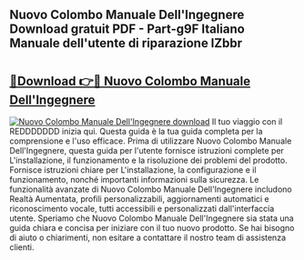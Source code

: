 ## Nuovo Colombo Manuale Dell'Ingegnere Download gratuit PDF - Part-g9F Italiano Manuale dell'utente di riparazione lZbbr

# <h2><a href="http://dfbmpv.blite.top/?on=Nuovo+Colombo+Manuale+Dell%27Ingegnere">🔗Download 👉🔴 Nuovo Colombo Manuale Dell'Ingegnere</a></h2>

[![Nuovo Colombo Manuale Dell'Ingegnere download](https://i.imgur.com/lujVjoI.png)](http://dfbmpv.blite.top/?on=Nuovo+Colombo+Manuale+Dell%27Ingegnere)
Il tuo viaggio con il REDDDDDDD inizia qui. Questa guida è la tua guida completa per la comprensione e l'uso efficace. Prima di utilizzare Nuovo Colombo Manuale Dell'Ingegnere, questa guida per l'utente fornisce istruzioni complete per L'installazione, il funzionamento e la risoluzione dei problemi del prodotto. Fornisce istruzioni chiare per L'installazione, la configurazione e il funzionamento, nonché importanti informazioni sulla sicurezza. Le funzionalità avanzate di Nuovo Colombo Manuale Dell'Ingegnere includono Realtà Aumentata, profili personalizzabili, aggiornamenti automatici e riconoscimento vocale, tutti accessibili e personalizzati dall'interfaccia utente. Speriamo che Nuovo Colombo Manuale Dell'Ingegnere sia stata una guida chiara e concisa per iniziare con il tuo nuovo prodotto. Se hai bisogno di aiuto o chiarimenti, non esitare a contattare il nostro team di assistenza clienti.
